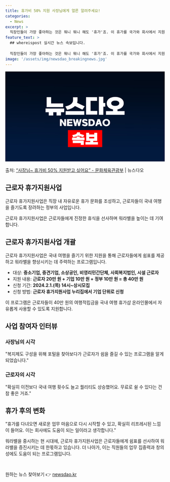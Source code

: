 ```yaml
---
title: 휴가비 50% 지원 사장님에게 얼른 알려주세요!
categories:
  - News
excerpt: >
  직장인들이 가장 좋아하는 것은 뭐니 뭐니 해도 '휴가'죠. 이 휴가를 국가와 회사에서 지원해 준다면 더할 나…
feature_text: >
  ## whereispost 실시간 뉴스 속보입니다.

  직장인들이 가장 좋아하는 것은 뭐니 뭐니 해도 '휴가'죠. 이 휴가를 국가와 회사에서 지원해 준다면 더할 나…
image: '/assets/img/newsdao_breakingnews.jpg'
---
```


![뉴스다오 속보](/assets/img/newsdao_breakingnews.jpg)

<p>출처: <a href="https://newsdao.kr/3128" rel="dofollow">“사장님~ 휴가비 50% 지원받고 싶어요” - 문화체육관광부</a> | 뉴스다오</p>

<h2 data-ke-size="size26">근로자 휴가지원사업</h2>
근로자 휴가지원사업은 직장 내 자유로운 휴가 문화를 조성하고, 근로자들이 국내 여행을 즐기도록 장려하는 정부의 사업입니다.

<p data-ke-size="size16">근로자 휴가지원사업은 근로자들에게 진정한 휴식을 선사하며 워라밸을 높이는 데 기여합니다.</p>

<h2 data-ke-size="size24">근로자 휴가지원사업 개괄</h2>
근로자 휴가지원사업은 국내 여행을 즐기기 위한 지원을 통해 근로자들에게 쉼표를 제공하고 워라밸을 향상시키는 데 주력하는 프로그램입니다.

<ul>
    <li>대상: <b>중소기업, 중견기업, 소상공인, 비영리민간단체, 사회복지법인, 시설 근로자</b></li>
    <li>지원 내용: <b>근로자 20만 원 + 기업 10만 원 + 정부 10만 원 = 총 40만 원</b></li>
    <li>신청 기간: <b>2024.2.1.(목) 14시~상시모집</b></li>
    <li>신청 방법: <b>근로자 휴가지원사업 누리집에서 기업 단위로 신청</b></li>
</ul>

<p data-ke-size="size16">이 프로그램은 근로자들이 40만 원의 여행적립금을 국내 여행 휴가샵 온라인몰에서 자유롭게 사용할 수 있도록 지원합니다.</p>

<h2 data-ke-size="size24">사업 참여자 인터뷰</h2>

<h3>사장님의 시각</h3>
<p data-ke-size="size16">"복지제도 구성을 위해 포털을 찾아보다가 근로자가 쉼을 즐길 수 있는 프로그램을 알게 되었습니다."</p>

<h3>근로자의 시각</h3>
<p data-ke-size="size16">"확실히 이전보다 국내 여행 횟수도 늘고 퀄리티도 상승했어요. 무료로 쉴 수 있다는 건 참 좋은 거죠."</p>

<h2 data-ke-size="size24">휴가 후의 변화</h2>
<p data-ke-size="size16">"휴가를 다녀오면 새로운 업무 마음으로 다시 시작할 수 있고, 확실히 리프레시된 느낌이 들어요. 이는 회사에도 도움이 되는 일이라고 생각합니다."</p>

<p data-ke-size="size16">워라밸을 중시하는 현 시대에, 근로자 휴가지원사업은 근로자들에게 쉼표를 선사하여 워라밸을 증진시키는 데 한몫하고 있습니다. 더 나아가, 이는 직원들의 업무 집중력과 창의성에도 도움이 되는 프로그램입니다.</p>

<p data-ke-size="size16">&nbsp;</p> 

원하는 뉴스 찾아보기 👉 <a href="https://newsdao.kr" rel="dofollow">newsdao.kr</a>


